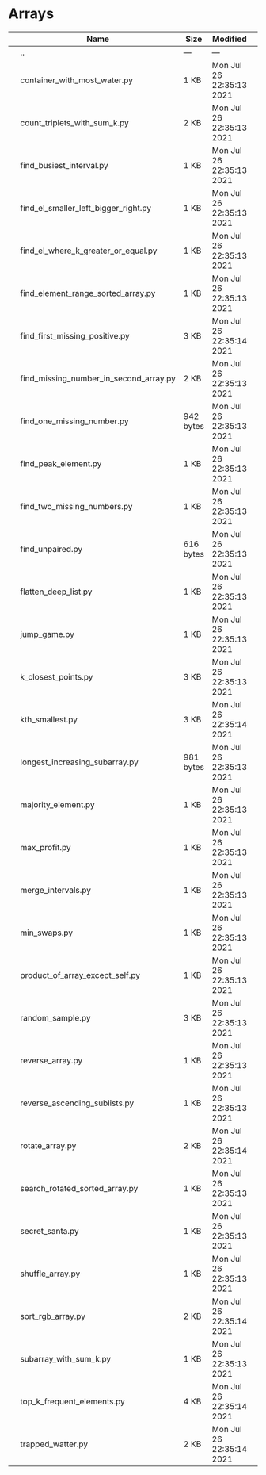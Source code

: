 # Arrays

<table><thead><tr class="header"><th></th><th>Name</th><th>Size</th><th>Modified</th><th></th></tr></thead><tbody><tr class="odd"><td></td><td><span class="goup">..</span></td><td>—</td><td>—</td><td></td></tr><tr class="even"><td></td><td><span class="name">container_with_most_water.py</span></td><td>1 KB</td><td>Mon Jul 26 22:35:13 2021</td><td></td></tr><tr class="odd"><td></td><td><span class="name">count_triplets_with_sum_k.py</span></td><td>2 KB</td><td>Mon Jul 26 22:35:13 2021</td><td></td></tr><tr class="even"><td></td><td><span class="name">find_busiest_interval.py</span></td><td>1 KB</td><td>Mon Jul 26 22:35:13 2021</td><td></td></tr><tr class="odd"><td></td><td><span class="name">find_el_smaller_left_bigger_right.py</span></td><td>1 KB</td><td>Mon Jul 26 22:35:13 2021</td><td></td></tr><tr class="even"><td></td><td><span class="name">find_el_where_k_greater_or_equal.py</span></td><td>1 KB</td><td>Mon Jul 26 22:35:13 2021</td><td></td></tr><tr class="odd"><td></td><td><span class="name">find_element_range_sorted_array.py</span></td><td>1 KB</td><td>Mon Jul 26 22:35:13 2021</td><td></td></tr><tr class="even"><td></td><td><span class="name">find_first_missing_positive.py</span></td><td>3 KB</td><td>Mon Jul 26 22:35:14 2021</td><td></td></tr><tr class="odd"><td></td><td><span class="name">find_missing_number_in_second_array.py</span></td><td>2 KB</td><td>Mon Jul 26 22:35:13 2021</td><td></td></tr><tr class="even"><td></td><td><span class="name">find_one_missing_number.py</span></td><td>942 bytes</td><td>Mon Jul 26 22:35:13 2021</td><td></td></tr><tr class="odd"><td></td><td><span class="name">find_peak_element.py</span></td><td>1 KB</td><td>Mon Jul 26 22:35:13 2021</td><td></td></tr><tr class="even"><td></td><td><span class="name">find_two_missing_numbers.py</span></td><td>1 KB</td><td>Mon Jul 26 22:35:13 2021</td><td></td></tr><tr class="odd"><td></td><td><span class="name">find_unpaired.py</span></td><td>616 bytes</td><td>Mon Jul 26 22:35:13 2021</td><td></td></tr><tr class="even"><td></td><td><span class="name">flatten_deep_list.py</span></td><td>1 KB</td><td>Mon Jul 26 22:35:13 2021</td><td></td></tr><tr class="odd"><td></td><td><span class="name">jump_game.py</span></td><td>1 KB</td><td>Mon Jul 26 22:35:13 2021</td><td></td></tr><tr class="even"><td></td><td><span class="name">k_closest_points.py</span></td><td>3 KB</td><td>Mon Jul 26 22:35:13 2021</td><td></td></tr><tr class="odd"><td></td><td><span class="name">kth_smallest.py</span></td><td>3 KB</td><td>Mon Jul 26 22:35:14 2021</td><td></td></tr><tr class="even"><td></td><td><span class="name">longest_increasing_subarray.py</span></td><td>981 bytes</td><td>Mon Jul 26 22:35:13 2021</td><td></td></tr><tr class="odd"><td></td><td><span class="name">majority_element.py</span></td><td>1 KB</td><td>Mon Jul 26 22:35:13 2021</td><td></td></tr><tr class="even"><td></td><td><span class="name">max_profit.py</span></td><td>1 KB</td><td>Mon Jul 26 22:35:13 2021</td><td></td></tr><tr class="odd"><td></td><td><span class="name">merge_intervals.py</span></td><td>1 KB</td><td>Mon Jul 26 22:35:13 2021</td><td></td></tr><tr class="even"><td></td><td><span class="name">min_swaps.py</span></td><td>1 KB</td><td>Mon Jul 26 22:35:13 2021</td><td></td></tr><tr class="odd"><td></td><td><span class="name">product_of_array_except_self.py</span></td><td>1 KB</td><td>Mon Jul 26 22:35:13 2021</td><td></td></tr><tr class="even"><td></td><td><span class="name">random_sample.py</span></td><td>3 KB</td><td>Mon Jul 26 22:35:13 2021</td><td></td></tr><tr class="odd"><td></td><td><span class="name">reverse_array.py</span></td><td>1 KB</td><td>Mon Jul 26 22:35:13 2021</td><td></td></tr><tr class="even"><td></td><td><span class="name">reverse_ascending_sublists.py</span></td><td>1 KB</td><td>Mon Jul 26 22:35:13 2021</td><td></td></tr><tr class="odd"><td></td><td><span class="name">rotate_array.py</span></td><td>2 KB</td><td>Mon Jul 26 22:35:14 2021</td><td></td></tr><tr class="even"><td></td><td><span class="name">search_rotated_sorted_array.py</span></td><td>1 KB</td><td>Mon Jul 26 22:35:13 2021</td><td></td></tr><tr class="odd"><td></td><td><span class="name">secret_santa.py</span></td><td>1 KB</td><td>Mon Jul 26 22:35:13 2021</td><td></td></tr><tr class="even"><td></td><td><span class="name">shuffle_array.py</span></td><td>1 KB</td><td>Mon Jul 26 22:35:13 2021</td><td></td></tr><tr class="odd"><td></td><td><span class="name">sort_rgb_array.py</span></td><td>2 KB</td><td>Mon Jul 26 22:35:14 2021</td><td></td></tr><tr class="even"><td></td><td><span class="name">subarray_with_sum_k.py</span></td><td>1 KB</td><td>Mon Jul 26 22:35:13 2021</td><td></td></tr><tr class="odd"><td></td><td><span class="name">top_k_frequent_elements.py</span></td><td>4 KB</td><td>Mon Jul 26 22:35:14 2021</td><td></td></tr><tr class="even"><td></td><td><span class="name">trapped_watter.py</span></td><td>2 KB</td><td>Mon Jul 26 22:35:14 2021</td><td></td></tr></tbody></table>

